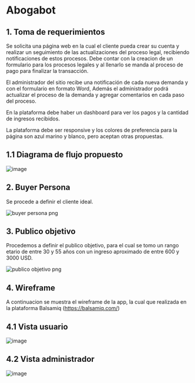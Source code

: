 # Abogabot

## **1. Toma de requerimientos**

Se solicita una página web en la cual el cliente pueda crear su cuenta y realizar un seguimiento de las actualizaciones del proceso legal, recibiendo notificaciones de estos procesos. Debe contar con la creacion de un formulario para los procesos legales y al llenarlo se manda al proceso de pago para finalizar la transacción.

El administrador del sitio recibe una notificación de cada nueva demanda y con el formulario en formato Word, Además el administrador podrá actualizar el proceso de la demanda y agregar comentarios en cada paso del proceso.

En la plataforma debe haber un dashboard para ver los pagos y la cantidad de ingresos recibidos.

La plataforma debe ser responsive y los colores de preferencia para la página son azul marino y blanco, pero aceptan otras propuestas.

## **1.1 Diagrama de flujo propuesto**

![image](https://user-images.githubusercontent.com/114372132/195163015-b69d15bd-7a58-4d73-a18d-c5f3b08face6.png)

## **2. Buyer Persona**

Se procede a definir el cliente ideal.

![buyer persona png](https://user-images.githubusercontent.com/114372132/195163646-12886fda-f66b-4ae9-b403-32a91a604809.png)

## **3. Publico objetivo**

Procedemos a definir el publico objetivo, para el cual se tomo un rango etario de entre 30 y 55 años con un ingreso aproximado de entre 600 y 3000 USD.

![publico objetivo png](https://user-images.githubusercontent.com/114372132/195165039-d4f05dbe-2e0a-4266-8b4b-d13b9b37fc3f.png)

## **4. Wireframe**
A continuacion se muestra el wireframe de la app, la cual que realizada en la plataforma Balsamiq (https://balsamiq.com/)

## **4.1 Vista usuario**
![image](https://user-images.githubusercontent.com/114372132/195165917-f742f493-e41a-4143-ba36-0b875584570c.png)

## **4.2 Vista administrador**
![image](https://user-images.githubusercontent.com/114372132/195166012-bcd073c9-64ab-4349-b9bc-a22ddc1d8c91.png)
